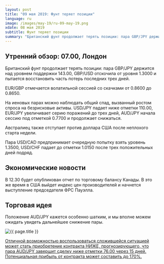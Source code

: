 ```yaml
---
layout: post
title: "09 мая 2019: Фунт теряет позиции"
language: ru
image: /images/may-19/ru-09-may-19.png
xdate: 08 мая 2019
subtitle: Фунт теряет позиции
summary: "Британский фунт продолжает терять позиции: пара GBP/JPY держится над уровнем поддержки 143.00, GBP/USD отскочила от уровня 1.3000 и пытается восстановить часть потерь последних трех дней. EUR/GBP отмечается волатильной сессией со скачками от 0.8600 до 0.8650"
---
```

## Утренний обзор: 07.00, Лондон
 
Британский фунт продолжает терять позиции: пара GBP/JPY держится над уровнем поддержки 143.00, GBP/USD отскочила от уровня 1.3000 и пытается восстановить часть потерь последних трех дней. 

EUR/GBP отмечается волатильной сессией со скачками от 0.8600 до 0.8650.

На иеновых парах можно наблюдать общий спад, вызванный ростом спроса на безрисковые активы. USD/JPY падает ниже отметки 110.00, EUR/JPY увеличивает серию поражений до трех дней, AUD/JPY начала сессию под отметкой 0.7700 и продолжает снижаться.

Австралиец также отступает против доллара США после неплохого старта недели.

Пара USD/CAD предпринимает очередную попытку взять уровень 1.3500, USD/CHF падает до отметки 1.0150 после трех положительных дней подряд.
 
## Экономические новости
 
В 12.30 будет опубликован отчет по торговому балансу Канады. В это же время в США выйдет индекс цен производителей и начнется выступление председателя ФРС Пауэлла.
 
## Торговая идея
 
Положение AUD/JPY кажется особенно шатким, и мы вполне можем ожидать увидеть дальнейшее снижение пары.

<img src="{{ site.url }}/images/may-19/ru-09-may-19.png" alt="{{ page.title }}"  title="{{ page.title }}">

<a href="%LINK%%?currency=USD&amp;market=forex&underlying=frxAUDJPY&formname=higherlower&duration_amount=15&duration_units=d&amount=10&amount_type=stake&expiry_type=duration&barrier=76.00" target="_blank" rel="noopener noreferrer nofollow">Отличной возможностью воспользоваться сложившейся ситуацией может стать приобретение контракта НИЖЕ, прогнозирующего, что пара AUD/JPY завершит сделку ниже отметки 76.00 через 15 дней. Потенциальная прибыль от контракта может составить до 170%.</a>

